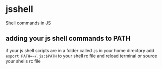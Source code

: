 # jsshell
Shell commands in JS

## adding your js shell commands to PATH
if your js shell scripts are in a folder called .js in your home directory add `export PATH=~/.js:$PATH` to your shell rc file and reload terminal or source your shells rc file

